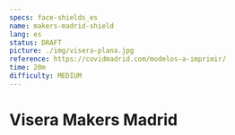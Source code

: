 ```yaml
---
specs: face-shields_es
name: makers-madrid-shield
lang: es
status: DRAFT
picture: ./img/visera-plana.jpg
reference: https://covidmadrid.com/modelos-a-imprimir/
time: 20m
difficulty: MEDIUM 
---
```


# Visera Makers Madrid
